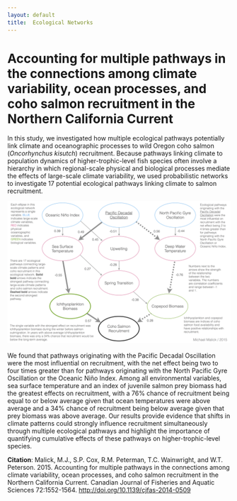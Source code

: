 ```yaml
---
layout: default
title:  Ecological Networks
---
```


# Accounting for multiple pathways in the connections among climate variability, ocean processes, and coho salmon recruitment in the Northern California Current

In this study, we investigated how multiple ecological pathways potentially link
climate and oceanographic processes to wild Oregon coho salmon (*Oncorhynchus
kisutch*) recruitment. Because pathways linking climate to population dynamics
of higher-trophic-level fish species often involve a hierarchy in which
regional-scale physical and biological processes mediate the effects of
large-scale climate variability, we used probabilistic networks to investigate
17 potential ecological pathways linking climate to salmon recruitment.

<a href="./network-fig-1200.png"><img src="./network-fig-720.png"
alt="Ecological Network" width="565" height="320" align="left"
style="margin-bottom:20px"/></a>

We found that pathways originating with the Pacific Decadal Oscillation were the
most influential on recruitment, with the net effect being two to four times
greater than for pathways originating with the North Pacific Gyre Oscillation or
the Oceanic Niño Index. Among all environmental variables, sea surface
temperature and an index of juvenile salmon prey biomass had the greatest
effects on recruitment, with a 76% chance of recruitment being equal to or below
average given that ocean temperatures were above average and a 34% chance of
recruitment being below average given that prey biomass was above average. Our
results provide evidence that shifts in climate patterns could strongly
influence recruitment simultaneously through multiple ecological pathways and
highlight the importance of quantifying cumulative effects of these pathways on
higher-trophic-level species.


**Citation**: Malick, M.J., S.P. Cox, R.M. Peterman, T.C. Wainwright, and W.T.
Peterson. 2015. Accounting for multiple pathways in the connections among
climate variability, ocean processes, and coho salmon recruitment in the
Northern California Current. Canadian Journal of Fisheries and Aquatic Sciences
72:1552-1564. <http://doi.org/10.1139/cjfas-2014-0509>

